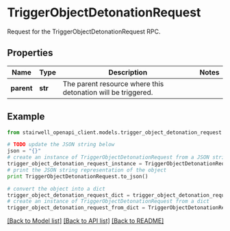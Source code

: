 # TriggerObjectDetonationRequest

Request for the TriggerObjectDetonationRequest RPC.

## Properties
Name | Type | Description | Notes
------------ | ------------- | ------------- | -------------
**parent** | **str** | The parent resource where this detonation will be triggered. | 

## Example

```python
from stairwell_openapi_client.models.trigger_object_detonation_request import TriggerObjectDetonationRequest

# TODO update the JSON string below
json = "{}"
# create an instance of TriggerObjectDetonationRequest from a JSON string
trigger_object_detonation_request_instance = TriggerObjectDetonationRequest.from_json(json)
# print the JSON string representation of the object
print TriggerObjectDetonationRequest.to_json()

# convert the object into a dict
trigger_object_detonation_request_dict = trigger_object_detonation_request_instance.to_dict()
# create an instance of TriggerObjectDetonationRequest from a dict
trigger_object_detonation_request_from_dict = TriggerObjectDetonationRequest.from_dict(trigger_object_detonation_request_dict)
```
[[Back to Model list]](../README.md#documentation-for-models) [[Back to API list]](../README.md#documentation-for-api-endpoints) [[Back to README]](../README.md)


